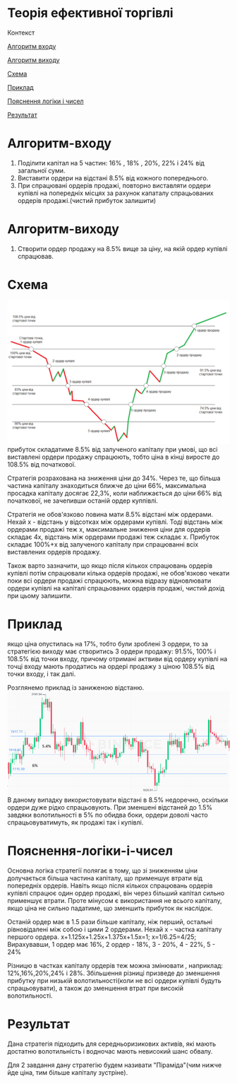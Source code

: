 # Теорія ефективної торгівлі
Контекст

[Алгоритм входу](#Алгоритм-входу)

[Алгоритм виходу](#Алгоритм-виходу)

[Схема](#Схема)

[Приклад](#Приклад)

[Пояснення логіки і чисел](#Пояснення-логіки-і-чисел)

[Результат](#Результат)

# Алгоритм-входу
1. Поділити капітал на 5 частин: 16% , 18% , 20%, 22% і 24% від загальної суми.
2. Виставити ордери на відстані 8.5% від кожного попереднього.
3. При спрацювані ордерів продажі, повторно виставляти ордери купівлі на попередніх місцях за рахунок капаталу спрацьованих ордерів продажі.(чистий прибуток залишити) 

# Алгоритм-виходу 
1. Створити ордер продажу на 8.5% вище за ціну, на якій ордер купівлі спрацював. 

# Схема
![](T1.png)
прибуток складатиме 8.5% від залученого капіталу при умові, що всі виставлені ордери продажу спрацюють, тобто ціна в кінці виросте до 108.5% від початкової. 

Стратегія розрахована на зниження ціни до 34%. Через те, що більша частина капіталу знаходиться ближче до ціни 66%, максимальна просадка капіталу досягає 22,3%, коли наближається до ціни 66% від початкової, не зачепивши останій ордер куппівлі.

Стратегія не обов'язково повина мати 8.5% відстані між ордерами.
Нехай x - відстань у відсотках між ордерами купівлі. Тоді відстань між ордерами продажі теж x, максимальне зниження ціни для ордерів складає 4x, відстань між ордерами продажі теж складає x. Прибуток складає 100%+x від залученого капіталу при спрацюванні всіх виставлених ордерів продажу.

Також варто зазначити, що якщо після кількох спрацювань ордерів купівлі потім спрацювали кілька ордерів продажі, не обов'язково чекати поки всі ордери продажі спрацюють, можна відразу відновлювати ордери купівлі на капіталі спрацьованих ордерів продажі, чистий дохід при цьому залишити.

# Приклад
якщо ціна опустилась на 17%, тобто були зроблені 3 ордери, то за стратегією виходу має створитись 3 ордери продажу: 91.5%, 100% і 108.5% від точки входу, причому отримані актвиви від ордеру купівлі на точці входу мають продатись на ордері продажу з ціною 108.5% від точки входу, і так далі.

Розглянемо приклад із заниженою відстаню.
![](T2.png)
В даному випадку використовувати відстані в 8.5% недоречно, оскільки ордери дуже рідко спрацьовують. При зменшені відстаней до 1.5% завдяки волотильності в 5% по обидва боки, ордери доволі часто спрацьовуватимуть, як продажі так і купівлі. 

# Пояснення-логіки-і-чисел
Основна логіка стратегії полягає в тому, що зі зниженням ціни долучається більша частина капіталу, що применшує втрати від попередніх ордерів. Навіть якщо після кількох спрацювань ордерів купівлі спрацює один ордер продажі, він через більший капітал сильно применшує втрати. Проте мінусом є використання не всього капіталу, якщо ціна не сильно падатиме, що зменшить прибуток як наслідок.

Останій ордер має в 1.5 рази більше капіталу, ніж перший, остальні рівновідалені між собою і цими 2 ордерами.
Нехай x - частка капіталу першого ордера.
x+1.125x+1.25x+1.375x+1.5x=1; x=1/6.25=4/25;
Вирахувавши, 1 ордер має 16%, 2 ордер - 18%, 3 - 20%, 4 - 22%, 5 - 24% 

Різницю в частках капіталу ордерів теж можна змінювати , наприклад: 12%,16%,20%,24% і 28%. Збільшення різниці призведе до зменшення прибутку при низькій волотильності(коли не всі ордери купівлі будуть спрацьовувати), а також до зменшення втрат при високій волотильності.

# Результат
Дана стратегія підходить для середньоризикових активів, які мають достатню волотильність і водночас мають невисокий шанс обвалу. 

Для 2 завдання дану стратегію будем називати "Піраміда"(чим нижче йде ціна, тим більше капіталу зустріне). 